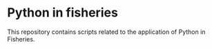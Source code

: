 # Python in fisheries

This repository contains scripts related to the application of Python in Fisheries.


 
